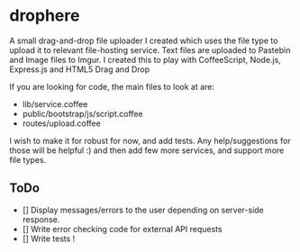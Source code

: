 drophere
========

A small drag-and-drop file uploader I created which uses the file type to upload it to relevant file-hosting service.
Text files are uploaded to Pastebin and Image files to Imgur.
I created this to play with CoffeeScript, Node.js, Express.js and HTML5 Drag and Drop

If you are looking for code, the main files to look at are:
 * lib/service.coffee
 * public/bootstrap/js/script.coffee
 * routes/upload.coffee
 
I wish to make it for robust for now, and add tests. Any help/suggestions for those will be helpful :)
and then add few more services, and support more file types.

ToDo
----
 - [] Display messages/errors to the user depending on server-side response.
 - [] Write error checking code for external API requests
 - [] Write tests !

